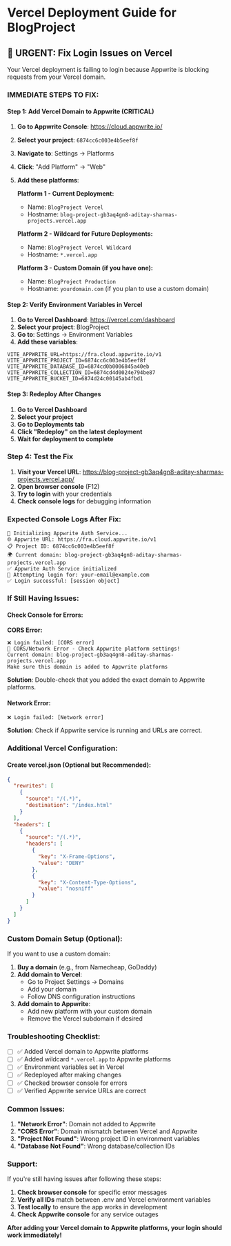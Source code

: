 # Vercel Deployment Guide for BlogProject

## 🚨 URGENT: Fix Login Issues on Vercel

Your Vercel deployment is failing to login because Appwrite is blocking requests from your Vercel domain.

### **IMMEDIATE STEPS TO FIX:**

#### **Step 1: Add Vercel Domain to Appwrite (CRITICAL)**

1. **Go to Appwrite Console**: https://cloud.appwrite.io/
2. **Select your project**: `6874cc6c003e4b5eef8f`
3. **Navigate to**: Settings → Platforms
4. **Click**: "Add Platform" → "Web"
5. **Add these platforms**:

   **Platform 1 - Current Deployment:**
   - Name: `BlogProject Vercel`
   - Hostname: `blog-project-gb3aq4gn8-aditay-sharmas-projects.vercel.app`

   **Platform 2 - Wildcard for Future Deployments:**
   - Name: `BlogProject Vercel Wildcard`
   - Hostname: `*.vercel.app`

   **Platform 3 - Custom Domain (if you have one):**
   - Name: `BlogProject Production`
   - Hostname: `yourdomain.com` (if you plan to use a custom domain)

#### **Step 2: Verify Environment Variables in Vercel**

1. **Go to Vercel Dashboard**: https://vercel.com/dashboard
2. **Select your project**: BlogProject
3. **Go to**: Settings → Environment Variables
4. **Add these variables**:

```
VITE_APPWRITE_URL=https://fra.cloud.appwrite.io/v1
VITE_APPWRITE_PROJECT_ID=6874cc6c003e4b5eef8f
VITE_APPWRITE_DATABASE_ID=6874cd0b0006845a40eb
VITE_APPWRITE_COLLECTION_ID=6874cd4d0024e794be87
VITE_APPWRITE_BUCKET_ID=6874d24c00145ab4fbd1
```

#### **Step 3: Redeploy After Changes**

1. **Go to Vercel Dashboard**
2. **Select your project**
3. **Go to Deployments tab**
4. **Click "Redeploy" on the latest deployment**
5. **Wait for deployment to complete**

### **Step 4: Test the Fix**

1. **Visit your Vercel URL**: https://blog-project-gb3aq4gn8-aditay-sharmas-projects.vercel.app/
2. **Open browser console** (F12)
3. **Try to login** with your credentials
4. **Check console logs** for debugging information

### **Expected Console Logs After Fix:**

```
🔧 Initializing Appwrite Auth Service...
🌐 Appwrite URL: https://fra.cloud.appwrite.io/v1
📋 Project ID: 6874cc6c003e4b5eef8f
🌍 Current domain: blog-project-gb3aq4gn8-aditay-sharmas-projects.vercel.app
✅ Appwrite Auth Service initialized
🔐 Attempting login for: your-email@example.com
✅ Login successful: [session object]
```

### **If Still Having Issues:**

#### **Check Console for Errors:**

**CORS Error:**
```
❌ Login failed: [CORS error]
🚨 CORS/Network Error - Check Appwrite platform settings!
Current domain: blog-project-gb3aq4gn8-aditay-sharmas-projects.vercel.app
Make sure this domain is added to Appwrite platforms
```

**Solution**: Double-check that you added the exact domain to Appwrite platforms.

#### **Network Error:**
```
❌ Login failed: [Network error]
```

**Solution**: Check if Appwrite service is running and URLs are correct.

### **Additional Vercel Configuration:**

#### **Create vercel.json (Optional but Recommended):**

```json
{
  "rewrites": [
    {
      "source": "/(.*)",
      "destination": "/index.html"
    }
  ],
  "headers": [
    {
      "source": "/(.*)",
      "headers": [
        {
          "key": "X-Frame-Options",
          "value": "DENY"
        },
        {
          "key": "X-Content-Type-Options",
          "value": "nosniff"
        }
      ]
    }
  ]
}
```

### **Custom Domain Setup (Optional):**

If you want to use a custom domain:

1. **Buy a domain** (e.g., from Namecheap, GoDaddy)
2. **Add domain to Vercel**:
   - Go to Project Settings → Domains
   - Add your domain
   - Follow DNS configuration instructions
3. **Add domain to Appwrite**:
   - Add new platform with your custom domain
   - Remove the Vercel subdomain if desired

### **Troubleshooting Checklist:**

- [ ] ✅ Added Vercel domain to Appwrite platforms
- [ ] ✅ Added wildcard `*.vercel.app` to Appwrite platforms  
- [ ] ✅ Environment variables set in Vercel
- [ ] ✅ Redeployed after making changes
- [ ] ✅ Checked browser console for errors
- [ ] ✅ Verified Appwrite service URLs are correct

### **Common Issues:**

1. **"Network Error"**: Domain not added to Appwrite
2. **"CORS Error"**: Domain mismatch between Vercel and Appwrite
3. **"Project Not Found"**: Wrong project ID in environment variables
4. **"Database Not Found"**: Wrong database/collection IDs

### **Support:**

If you're still having issues after following these steps:

1. **Check browser console** for specific error messages
2. **Verify all IDs** match between .env and Vercel environment variables
3. **Test locally** to ensure the app works in development
4. **Check Appwrite console** for any service outages

**After adding your Vercel domain to Appwrite platforms, your login should work immediately!**
